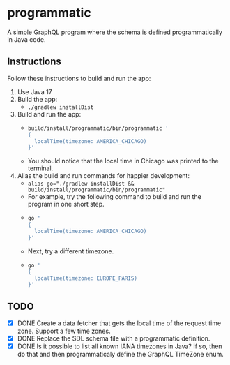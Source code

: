 # programmatic

A simple GraphQL program where the schema is defined programmatically in Java code.

## Instructions

Follow these instructions to build and run the app:

1. Use Java 17
2. Build the app:
    * `./gradlew installDist`
3. Build and run the app:
    * ```bash
      build/install/programmatic/bin/programmatic ' 
      {
        localTime(timezone: AMERICA_CHICAGO)
      }'
      ```
    * You should notice that the local time in Chicago was printed to the terminal.
4. Alias the build and run commands for happier development:
    * `alias go="./gradlew installDist && build/install/programmatic/bin/programmatic"`
    * For example, try the following command to build and run the program in one short step.
    * ```bash
      go ' 
      {
        localTime(timezone: AMERICA_CHICAGO)
      }'
      ```
    * Next, try a different timezone.
    * ```bash
      go '
      {
        localTime(timezone: EUROPE_PARIS)
      }'
      ```

## TODO

* [x] DONE Create a data fetcher that gets the local time of the request time zone. Support a few time zones.
* [x] DONE Replace the SDL schema file with a programmatic definition.
* [x] DONE Is it possible to list all known IANA timezones in Java? If so, then do that and then programmaticaly define the
  GraphQL TimeZone enum.
